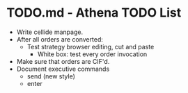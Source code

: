 # TODO.md - Athena TODO List

- Write cellide manpage.
- After all orders are converted:
  - Test strategy browser editing, cut and paste
    - White box: test every order invocation
-   Make sure that orders are CIF'd.
-   Document executive commands
    -   send (new style)
    -   enter

